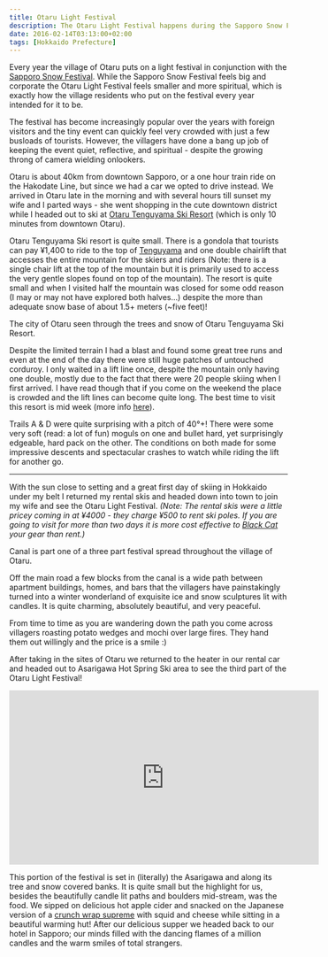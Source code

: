```yaml
---
title: Otaru Light Festival
description: The Otaru Light Festival happens during the Sapporo Snow Festival. However, the light festival is the exact opposite of its massive commercial sister event...
date: 2016-02-14T03:13:00+02:00
tags: [Hokkaido Prefecture]
---
```

<div class=“text-lg m-2”>
<p class="mb-2">Every year the village of Otaru puts on a light festival in conjunction with the <a href="https://www.fallfishtenkara.com/sapporo-snow-festival/" target="_blank" rel="noopener noreferrer">Sapporo Snow Festival</a>. While the Sapporo Snow Festival feels big and corporate the Otaru Light Festival feels smaller and more spiritual, which is exactly how the village residents who put on the festival every year intended for it to be.</p>

<p class="mt-2 mb-2">The festival has become increasingly popular over the years with foreign visitors and the tiny event can quickly feel very crowded with just a few busloads of tourists. However, the villagers have done a bang up job of keeping the event quiet, reflective, and spiritual - despite the growing throng of camera wielding onlookers.</p>

<p class="mt-2 mb-2">Otaru is about 40km from downtown Sapporo, or a one hour train ride on the Hakodate Line, but since we had a car we opted to drive instead. We arrived in Otaru late in the morning and with several hours till sunset my wife and I parted ways - she went shopping in the cute downtown district while I headed out to ski at <a href="https://www.snowjapan.com/japan-ski-resorts/hokkaido/otaru/otaru-tenguyama" target="_blank" rel="noopener noreferrer">Otaru Tenguyama Ski Resort</a> (which is only 10 minutes from downtown Otaru).</p>

<p class="mt-2 mb-2">Otaru Tenguyama Ski resort is quite small. There is a gondola that tourists can pay ¥1,400 to ride to the top of <a href="https://www.google.co.jp/maps/place/Tenguyama,+Otaru,+Hokkaido+Prefecture+047-0012/@43.1709616,140.9641063,16z/data=!4m2!3m1!1s0x5f0ae0c81175ce25:0xa01bad54059f5429?hl=en" target="_blank" rel="noopener noreferrer">Tenguyama</a> and one double chairlift that accesses the entire mountain for the skiers and riders (Note: there is a single chair lift at the top of the mountain but it is primarily used to access the very gentle slopes found on top of the mountain). The resort is quite small and when I visited half the mountain was closed for some odd reason (I may or may not have explored both halves...) despite the more than adequate snow base of about 1.5+ meters (~five feet)!</p>

<p class="mt-2 mb-2">The city of Otaru seen through the trees and snow of Otaru Tenguyama Ski Resort.</p>

<p class="mt-2 mb-2">Despite the limited terrain I had a blast and found some great tree runs and even at the end of the day there were still huge patches of untouched corduroy. I only waited in a lift line once, despite the mountain only having one double, mostly due to the fact that there were 20 people skiing when I first arrived. I have read though that if you come on the weekend the place is crowded and the lift lines can become quite long. The best time to visit this resort is mid week (more info <a href="https://japansnowtriptips.com/otaru-tenguyama-ski-area-ocean-views-and-crowdless-slopes-above-otaru/" target="_blank" rel="noopener noreferrer">here</a>).</p>

<p class="mt-2 mb-2">Trails A &amp; D were quite surprising with a pitch of 40°+! There were some very soft (read: a lot of fun) moguls on one and bullet hard, yet surprisingly edgeable, hard pack on the other. The conditions on both made for some impressive descents and spectacular crashes to watch while riding the lift for another go.</p>

<hr />

<p class="mt-2 mb-2">With the sun close to setting and a great first day of skiing in Hokkaido under my belt I returned my rental skis and headed down into town to join my wife and see the Otaru Light Festival. <em>(Note: The rental skis were a little pricey coming in at ¥4000 - they charge ¥500 to rent ski poles. If you are going to visit for more than two days it is more cost effective to <a href="https://www.fallfishtenkara.com/links/" target="_blank" rel="noopener noreferrer">Black Cat</a> your gear than rent.)</em>

<p class="mt-2 mb-2">Canal is part one of a three part festival spread throughout the village of Otaru.</p>

<p class="mt-2 mb-2">Off the main road a few blocks from the canal is a wide path between apartment buildings, homes, and bars that the villagers have painstakingly turned into a winter wonderland of exquisite ice and snow sculptures lit with candles. It is quite charming, absolutely beautiful, and very peaceful.</p>

<p class="mt-2 mb-2">From time to time as you are wandering down the path you come across villagers roasting potato wedges and mochi over large fires. They hand them out willingly and the price is a smile :)</p>

<p class="mt-2 mb-2">After taking in the sites of Otaru we returned to the heater in our rental car and headed out to Asarigawa Hot Spring Ski area to see the third part of the Otaru Light Festival!</p>

<iframe src="https://www.youtube.com/embed/YPI9HcFoAzg" width="560" height="315" frameborder="0" allowfullscreen="allowfullscreen"></iframe>

<p class="mt-2 mb-2">This portion of the festival is set in (literally) the Asarigawa and along its tree and snow covered banks. It is quite small but the highlight for us, besides the beautifully candle lit paths and boulders mid-stream, was the food. We sipped on delicious hot apple cider and snacked on the Japanese version of a <a href="https://www.tacobell.com/food/specialties/crunchwrap-supreme" target="_blank" rel="noopener noreferrer">crunch wrap supreme</a> with squid and cheese while sitting in a beautiful warming hut! After our delicious supper we headed back to our hotel in Sapporo; our minds filled with the dancing flames of a million candles and the warm smiles of total strangers.</p>

<img class="w-8/12 rounded-lg shadow-lg mx-auto" src="" alt="" />
</div>
